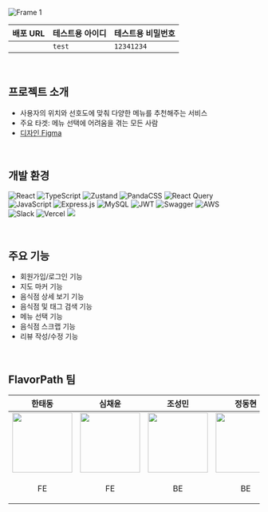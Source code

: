 ![Frame 1](https://github.com/user-attachments/assets/9bbc5502-e046-43f9-8d72-b1fdea5be445)


| 배포 URL  | 테스트용 아이디 | 테스트용 비밀번호 |
| --  | -- | -- |
|  | `test` | `12341234` |

<br />

## 프로젝트 소개
- 사용자의 위치와 선호도에 맞춰 다양한 메뉴를 추천해주는 서비스
- 주요 타겟: 메뉴 선택에 어려움을 겪는 모든 사람
- [디자인 Figma](https://www.figma.com/design/A6ugYAMD0FDL9aMJ5hNQY8/1%EC%A1%B0-%ED%8C%80%ED%94%8C-%EA%B8%B0%ED%9A%8D%EC%95%88)

<br />

## 개발 환경
![React](https://img.shields.io/badge/react-%2320232a.svg?style=for-the-badge&logo=react&logoColor=%2361DAFB)
![TypeScript](https://img.shields.io/badge/typescript-%23007ACC.svg?style=for-the-badge&logo=typescript&logoColor=white)
![Zustand](https://img.shields.io/badge/zustand-%2320232a.svg?style=for-the-badge)
![PandaCSS](https://img.shields.io/badge/pandacss-%23FDE046.svg?style=for-the-badge)
![React Query](https://img.shields.io/badge/-React%20Query-FF4154?style=for-the-badge&logo=react%20query&logoColor=white)
<br />
![JavaScript](https://img.shields.io/badge/javascript-%23323330.svg?style=for-the-badge&logo=javascript&logoColor=%23F7DF1E)
![Express.js](https://img.shields.io/badge/express.js-%23404d59.svg?style=for-the-badge&logo=express&logoColor=%2361DAFB)
![MySQL](https://img.shields.io/badge/mysql-4479A1.svg?style=for-the-badge&logo=mysql&logoColor=white)
![JWT](https://img.shields.io/badge/JWT-black?style=for-the-badge&logo=JSON%20web%20tokens)
![Swagger](https://img.shields.io/badge/-Swagger-%23Clojure?style=for-the-badge&logo=swagger&logoColor=white)
![AWS](https://img.shields.io/badge/AWS-%23FF9900.svg?style=for-the-badge&logo=amazon-aws&logoColor=white)
<br />
![Slack](https://img.shields.io/badge/Slack-4A154B?style=for-the-badge&logo=slack&logoColor=white)
![Vercel](https://img.shields.io/badge/vercel-%23000000.svg?style=for-the-badge&logo=vercel&logoColor=white)
<img src="https://img.shields.io/badge/figma-%23F24E1E.svg?style=for-the-badge&logo=figma&logoColor=white" />


<br />

## 주요 기능

- 회원가입/로그인 기능
- 지도 마커 기능
- 음식점 상세 보기 기능
- 음식점 및 태그 검색 기능
- 메뉴 선택 기능
- 음식점 스크랩 기능
- 리뷰 작성/수정 기능

<br />

## FlavorPath 팀

| 한태동 | 심채윤 | 조성민 | 정동현 |
| -- | -- | -- | -- |
| <img src="https://avatars.githubusercontent.com/u/132195232?v=4" width="120" /> | <img src="https://avatars.githubusercontent.com/u/111689342?v=4" width="120" /> | <img src="https://avatars.githubusercontent.com/u/80831228?v=4" width="120" />  | <img src="https://avatars.githubusercontent.com/u/142657661?v=4" width="120" />  |
| <p align="center">FE</p> | <p align="center">FE</p> | <p align="center">BE</p> | <p align="center">BE</p> |
